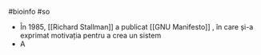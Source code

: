 #bioinfo #so 
- În 1985, [[Richard Stallman]] a publicat [[GNU Manifesto]] , în care și-a exprimat motivația pentru a crea un sistem 
- A